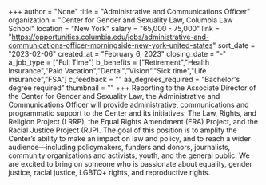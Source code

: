 +++
author = "None"
title = "Administrative and Communications Officer"
organization = "Center for Gender and Sexuality Law, Columbia Law School"
location = "New York"
salary = "65,000 - 75,000"
link = "https://opportunities.columbia.edu/jobs/administrative-and-communications-officer-morningside-new-york-united-states"
sort_date = "2023-02-06"
created_at = "February 6, 2023"
closing_date = "-"
a_job_type = ["Full Time"]
b_benefits = ["Retirement","Health Insurance","Paid Vacation","Dental","Vision","Sick time","Life insurance","FSA"]
c_feedback = ""
aa_degrees_required = "Bachelor's degree required"
thumbnail = ""
+++
Reporting to the Associate Director of the Center for Gender and Sexuality Law, the Administrative and Communications Officer will provide administrative, communications and programmatic support to the Center and its initiatives: The Law, Rights, and Religion Project (LRRP), the Equal Rights Amendment (ERA) Project, and the Racial Justice Project (RJP). The goal of this position is to amplify the Center’s ability to make an impact on law and policy, and to reach a wider audience—including policymakers, funders and donors, journalists, community organizations and activists, youth, and the general public. We are excited to bring on someone who is passionate about equality, gender justice, racial justice, LGBTQ+ rights, and reproductive rights.